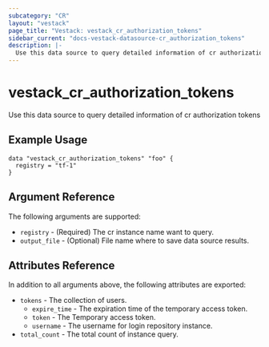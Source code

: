 ```yaml
---
subcategory: "CR"
layout: "vestack"
page_title: "Vestack: vestack_cr_authorization_tokens"
sidebar_current: "docs-vestack-datasource-cr_authorization_tokens"
description: |-
  Use this data source to query detailed information of cr authorization tokens
---
```

# vestack_cr_authorization_tokens
Use this data source to query detailed information of cr authorization tokens
## Example Usage
```hcl
data "vestack_cr_authorization_tokens" "foo" {
  registry = "tf-1"
}
```
## Argument Reference
The following arguments are supported:
* `registry` - (Required) The cr instance name want to query.
* `output_file` - (Optional) File name where to save data source results.

## Attributes Reference
In addition to all arguments above, the following attributes are exported:
* `tokens` - The collection of users.
    * `expire_time` - The expiration time of the temporary access token.
    * `token` - The Temporary access token.
    * `username` - The username for login repository instance.
* `total_count` - The total count of instance query.


